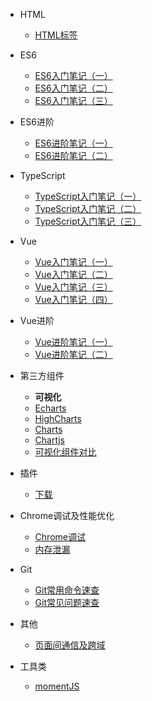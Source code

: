 
- HTML
    - [HTML标签](guide/HTML/HTML标签.md)
- ES6
	- [ES6入门笔记（一）](guide/ES6/ES6入门笔记（一）.md)
	- [ES6入门笔记（二）](guide/ES6/ES6入门笔记（二）.md)
	- [ES6入门笔记（三）](guide/ES6/ES6入门笔记（三）.md)

- ES6进阶
    - [ES6进阶笔记（一）](guide/ES6/ES6进阶笔记（一）.md)
    - [ES6进阶笔记（二）](guide/ES6/ES6进阶笔记（二）.md)

- TypeScript
    - [TypeScript入门笔记（一）](guide/TypeScript/TypeScript入门笔记（一）.md)
    - [TypeScript入门笔记（二）](guide/TypeScript/TypeScript入门笔记（二）.md)
    - [TypeScript入门笔记（三）](guide/TypeScript/TypeScript入门笔记（三）.md)

- Vue
    - [Vue入门笔记（一）](guide/Vue/Vue入门笔记（一）.md)	
    - [Vue入门笔记（二）](guide/Vue/Vue入门笔记（二）.md)	
    - [Vue入门笔记（三）](guide/Vue/Vue入门笔记（三）.md)
    - [Vue入门笔记（四）](guide/Vue/Vue入门笔记（四）.md)
    
- Vue进阶
    - [Vue进阶笔记（一）](guide/Vue/Vue进阶笔记（一）.md)    
    - [Vue进阶笔记（二）](guide/Vue/Vue进阶笔记（二）.md)   
    
- 第三方组件
    - **可视化**
    - [Echarts](guide/第三方组件/可视化/Echarts.md)
    - [HighCharts](guide/第三方组件/可视化/HighCharts.md)
    - [Charts](guide/第三方组件/可视化/Charts.md)
    - [Chartjs](guide/第三方组件/可视化/Chartjs.md)
    - [可视化组件对比](guide/第三方组件/可视化/可视化组件对比.md)
 
- 插件
    - [下载](guide/插件/下载.md)
 
- Chrome调试及性能优化
    - [Chrome调试](guide/Chrome调试及性能优化/Chrome调试.md)
    - [内存泄漏](guide/Chrome调试及性能优化/内存泄漏.md)

- Git
    - [Git常用命令速查](guide/Git/Git常用命令速查.md)	
    - [Git常见问题速查](guide/Git/Git常见问题速查.md)
    
- 其他
    - [页面间通信及跨域](guide/其他/页面间通信及跨域.md)

- 工具类
    - [momentJS](guide/util/0.momentJS.md)